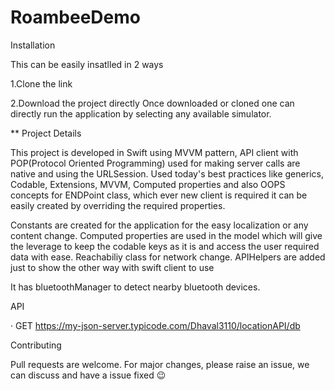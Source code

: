 # RoambeeDemo
Installation

This can be easily insatlled in 2 ways

1.Clone the link

2.Download the project directly Once downloaded or cloned one can directly run the application by selecting any available simulator. 

** Project Details

This project is developed in Swift using MVVM pattern, API client with POP(Protocol Oriented Programming) used for making server calls are native and using the URLSession. Used today's best practices like generics, Codable, Extensions, MVVM, Computed properties and also OOPS concepts for ENDPoint class, which ever new client is required it can be easily created by overriding the required properties.

Constants are created for the application for the easy localization or any content change. Computed properties are used in the model which will give the leverage to keep the codable keys as it is and access the user required data with ease. Reachabiliy class for network change. APIHelpers are added just to show the other way with swift client to use

It has bluetoothManager to detect nearby bluetooth devices. 

API

·  GET https://my-json-server.typicode.com/Dhaval3110/locationAPI/db

Contributing

Pull requests are welcome. For major changes, please raise an issue, we can discuss and have a issue fixed 😉
